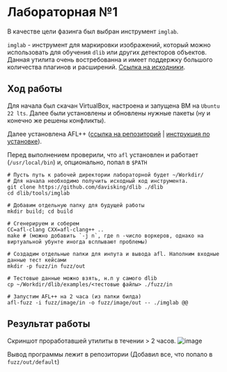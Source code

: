 # Лабораторная №1

В качестве цели фазинга был выбран инструмент `imglab`.

`imglab` - инструмент для маркировки изображений, который можно использовать для обучения `dlib` или других детекторов объектов. Данная утилита очень востребованна и имеет поддержку большого количества плагинов и расширений. [Ссылка на исходники](https://github.com/davisking/dlib/tree/master/tools/imglab).

## Ход работы
Для начала был скачан VirtualBox, настроена и запущена ВМ на `Ubuntu 22 lts`. Далее были установлены и обновлены нужные пакеты (ну и конечно же решены конфликты).

Далее установлена AFL++ ([ссылка на репозиторий](https://github.com/AFLplusplus/AFLplusplus) | [инструкция по установке](https://github.com/AFLplusplus/AFLplusplus/blob/stable/docs/INSTALL.md)).

Перед выполнением проверили, что `afl` установлен и работает (`/usr/local/bin`) и, опционально, попал в `$PATH`
```shell
# Пусть путь к рабочей директории лабораторной будет ~/Workdir/
# Для начала необходимо получить исходный код инструмента.
git clone https://github.com/davisking/dlib ./dlib
cd dlib/tools/imglab

# Добавим отдельную папку для будущей работы
mkdir build; cd build

# Сгенерируем и соберем
CC=afl-clang CXX=afl-clang++ ..
make # (можно добавить `-j n`, где n -число воркеров, однако на виртуальной убунте иногда всплывают проблемы)

# Создадим отдельные папки для инпута и вывода afl. Наполним входные данные тест кейсами
mkdir -p fuzz/in fuzz/out

# Тестовые данные можно взять, н.п у самого dlib
cp ~/Workdir/dlib/examples/<тестовые файлы> ./fuzz/in

# Запустим AFL++ на 2 часа (из папки билда)
afl-fuzz -i fuzz/image/in -o fuzz/image/out -- ./imglab @@
```

## Результат работы
Скриншот проработавшей утилиты в течении > 2 часов.
![image](https://user-images.githubusercontent.com/90094191/204144593-963142f8-5881-439c-bd7c-1a1f1a0db8ef.png)

Вывод программы лежит в репозитории (Добавил все, что попало в `fuzz/out/default`)
